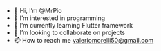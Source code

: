 - 👋 Hi, I’m @MrPio
- 👀 I’m interested in programming
- 🌱 I’m currently learning Flutter framework
- 💞️ I’m looking to collaborate on projects
- 📫 How to reach me valeriomorelli50@gmail.com

<!---
MrPio/MrPio is a ✨ special ✨ repository because its `README.md` (this file) appears on your GitHub profile.
You can click the Preview link to take a look at your changes.
--->
